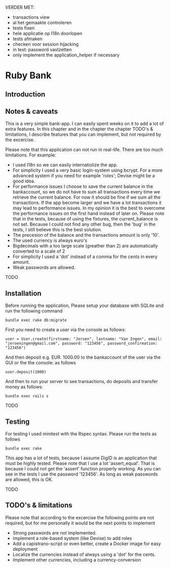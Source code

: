 VERDER MET:
- transactions view
- al het gemaakte controleren
- tests fixen
- hele applicatie op I18n doorlopen
- tests afmaken
- checken voor session hijacking
- in test: password vastzetten
- only implement the application_helper if necessary

# Ruby Bank

## Introduction

## Notes & caveats
This is a very simple bank-app. I can easily spent weeks on it to add a lot of extra features. In this chapter and in the chapter the chapter TODO's & limitations, I describe features that you can implement, but not required by the excercise.

Please note that this application can not run in real-life. There are too much limitations. For example:
* I used I18n so we can easily internatiolize the app.
* For simplicity I used a very basic login-system using bcrypt. For a more advanced system if you need for example 'roles'; Devise might be a good idea.
* For performance issues I choose to save the current balance in the bankaccount, so we do not have to sum all transactions every time we retrieve the current balance. For now it should be fine if we sum all the transactions. If the app become larger and we have a lot transactions it may lead to performance issues. In my opinion it is the best to overcome the performance issues on the first hand instead of later on. Please note that in the tests, because of using the fixtures, the current_balance is not set. Because I could not find any other bug, then the 'bug' in the tests, I still believe this is the best solution.
* The precesion of the balance and the transactions amount is only '10'.
* The used currency is always euro's
* Bigdecimals with a too large scale (greather than 2) are automatically converted to a scale of 2
* For simplicity I used a 'dot' instead of a comma for the cents in every amount.
* Weak passwords are allowed.

TODO

## Installation

Before running the application, Please setup your database with SQLite and run the following command
```
bundle exec rake db:migrate
```

First you need to create a user via the console as follows:
```
user = User.create(firstname: "Jeroen", lastname: "Van Ingen", email: "jeroeningen@gmail.com", password: "123456", password_confirmation: "123456")
```

And then deposit e.g. EUR. 1000.00 to the bankaccount of the user via the GUI or the the console: as follows
```
user.deposit(1000)
```

And then to run your server to see transactions, do deposits and transfer money as follows:
```
bundle exec rails s
```

TODO

## Testing

For testing I used minitest with the Rspec syntax.
Please run the tests as follows
```
bundle exec rake
```
This app has a lot of tests, because I assume DigID is an application that must be highly tested.
Please note that I use a lot 'assert_equal'. That is because I could not get the 'assert' function properly working.
As you can see in the tests I use the password '123456'. As long as weak passwords are allowed, this is OK.

TODO

## TODO's & limitations
Please note that according to the excercise the following points are not required, but for me personally it would be the next points to implement
* Strong passwords are not implemented.
* implement a role-based system (like Devise) to add roles
* Add a capistrano-script or even better, create a Docker image for easy deployment
* Localize the currencies instead of always using a 'dot' for the cents.
* Implement other currencies, including a currency-conversion
